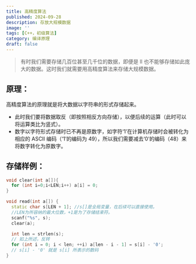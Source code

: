 ```yaml
---
title: 高精度算法
published: 2024-09-28
description: 存放大规模数据
image: ''
tags: [C++，初级算法]
category: 编译原理
draft: false 
---
```



> 有时我们需要存储几百位甚至几千位的数据，即便是 ll 也不能够存储如此庞大的数据。这时我们就需要用高精度算法来存储大规模数据。

## 原理：
高精度算法的原理就是将大数据以字符串的形式存储起来。
- 此时我们要将数据取反（即按照相反方向存储），以便后续的运算（此时可以将运算类比为竖式）。
- 数字以字符形式存储时已不再是原数字，如字符‘1’在计算机存储时会被转化为相应的 ASCII 编码（‘1’的编码为 49），所以我们需要减去‘0’的编码（48）来将数字转化为原数字。

## 存储样例：
```cpp
void clear(int a[]){
  for (int i=0;i<LEN;i++) a[i] = 0; 
}

void read(int a[]) {
  static char s[LEN + 1]; //s[]是全局变量，在后续可以直接使用。
  //LEN为所容纳的最大位数，+1是为了存储结束符。
  scanf("%s", s);
  clear(a);

  int len = strlen(s);
  // 如上所述，反转
  for (int i = 0; i < len; ++i) a[len - i - 1] = s[i] - '0';
  // s[i] - '0' 就是 s[i] 所表示的数码
}
```


